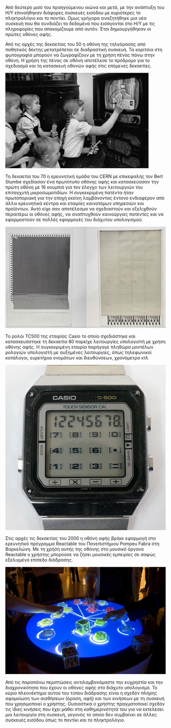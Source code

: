 Από δεύτερο μισό του προηγούμενου αιώνα και μετά, με την ανάπτυξη του Η/Υ επινοήθηκαν διάφορες συσκευές εισόδου με κυριότερες το πληκτρολόγιο και το ποντίκι. Ομως γρήγορα αναζητήθηκε μια νέα συσκευή που θα συνδιάζει τα δεδομένα που εισάγονται στο Η/Υ με τις πληροφορίες που αποκομίζουμε από αυτόν. Έτσι δημιουργήθηκαν οι πρώτες οθόνες αφής.

Από τις αρχές της δεκαετίας του 50 η οθόνη της τηλεόρασης από παθητικός δέκτης μετατρέπεται σε διαδραστική συσκευή. Τα κορίτσια στη φωτογραφία μπορούν να ζωγραφίζουν με τη χρήση πένας πάνω στην οθόνη. Η χρήση της πένας σε οθόνη αποτέλεσε το πρόδρομο για το σχεδιασμό και τη κατασκευή οθονών αφής στις επόμενες δεκαετίες.

<img alt="ITV Programm" style="border-width:0" src="/images/itv-program.jpg" />


Τη δεκαετία του 70 η ερευνητική ομάδα του CERN με επικεφαλής τον Bert Stumbe σχεδίασαν ένα πρωτότυπο οθόνης αφής και κατασκεύασαν την πρώτη οθόνη με 16 κουμπιά για τον έλεγχο των λειτουργιών του επιταγχυτή μικροσωματιδίων. Η συγκεκριμένη πατέντα ήταν πρωτοποριακή για την εποχή εκείνη λαμβάνοντας έντονο ενδιαφέρον από άλλα ερευνητικά κέντρα και εταιρίες καινοτόμων υπηρεσιών και προϊόντων. Αυτό είχε σαν αποτέλεσμα να σχεδιαστούν και εξελιχθούν περαιτέρω οι οθόνες αφής, να αναπτυχθούν καινούργιες πατέντες και να εφαρμοστούν σε πολλές εφαρμογές του διάχυτου υπολογισμού.


<img alt="CERN Touchscreen" style="border-width:0" src="/images/mygallery/CERN-Stumpe_Capacitance_Touchscreen.jpg" />


To ρολόι TC500 της εταιρίας Casio το οποίο σχεδιάστηκε και κατασκευάστηκε τη δεκαετία 80 παρείχε λειτουργίες υπολογιστή με χρήση οθόνης αφής. Η συγκεκριμένη εταιρία παρήγαγε πληθώρα μοντέλων ρολογιών υπολογιστή με αυξημένες λειτουργίες, όπως τηλεφωνικοί κατάλογοι, ευρετήρια ονομάτων και διευθύνσεων, χρονόμετρα κτλ


<img alt="Casio TC500" style="border-width:0" src="/images/mygallery/Casio_TC500_Touch_Sensor_Watch.jpg" />

Στις αρχές τις δεκαετίας του 2000 η οθόνη αφής βρήκε εφαρμογή στο ερευνητικό πρόγραμμα Reactable του Πανεπιστήμιου Pompeu Fabra στη Βαρκελώνη. Με τη χρήση αυτής της οθόνης στο μουσικό όργανο Reactable ο χρήστης μπορούσε να ζήσει μουσικές εμπειρίες σε σαφώς εξελιγμένο επίπεδο διάδρασης.

<img alt="Reactable Music" style="border-width:0" src="/images/reactable-music.jpg" />

Από τις παραπάνω περιπτώσεις αντιλαμβανόμαστε την ευχρηστία και την διαχρονικότητα που έχουν οι οθόνες αφής στο διάχυτο υπολογισμό. Το κύριο πλεονέκτημα αυτού του τύπου διάδρασης είναι η σχεδόν πλήρης αφομοίωση των αισθήσεων (όραση, αφή) και των κινήσεων με τη συσκευή που χρησιμοποιεί ο χρήστης. Ουσιαστικά ο χρήστης πραγματοποιεί σχεδόν τις ίδιες κινήσεις που έχει μάθει στη καθημερινότητά του για να εκτελέσει μια λειτουργία στη συσκευή, γεγονός το οποίο δεν συμβαίνει σε άλλες συσκευές εισόδου όπως το ποντίκι και το πληκτρολόγιο.